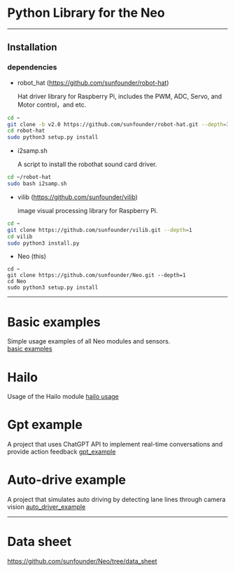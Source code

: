 # Python Library for the Neo

---
## Installation

### dependencies

- robot_hat (<https://github.com/sunfounder/robot-hat>)

  Hat driver library for Raspberry Pi, includes the PWM, ADC, Servo, and Motor control，and etc.

```bash
cd ~
git clone -b v2.0 https://github.com/sunfounder/robot-hat.git --depth=1
cd robot-hat
sudo python3 setup.py install
```

- i2samp.sh

  A script to install the robothat sound card driver.

```bash
cd ~/robot-hat
sudo bash i2samp.sh
```

- vilib (<https://github.com/sunfounder/vilib>)

  image visual processing library for Raspberry Pi.

```bash
cd ~
git clone https://github.com/sunfounder/vilib.git --depth=1
cd vilib
sudo python3 install.py
```

- Neo (this)

```
cd ~
git clone https://github.com/sunfounder/Neo.git --depth=1
cd Neo
sudo python3 setup.py install

```
---
# Basic examples
  Simple usage examples of all Neo modules and sensors.</br>
  <a href="./example" >basic examples</a>

# Hailo
  Usage of the Hailo module
  <a href="./hailo" >hailo usage</a>

# Gpt example
  A project that uses ChatGPT API to implement real-time conversations and provide action feedback
  <a href="./gpt_example" >gpt_example</a>

# Auto-drive example
  A project that simulates auto driving by detecting lane lines through camera vision
  <a href="./auto_driver_example" >auto_driver_example</a>


---
# Data sheet
https://github.com/sunfounder/Neo/tree/data_sheet
